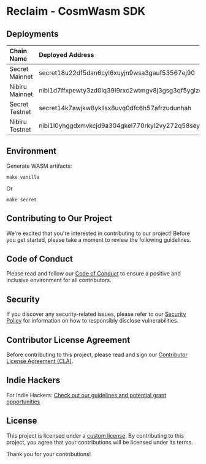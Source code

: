 # Reclaim - CosmWasm SDK

## Deployments

| Chain Name | Deployed Address | Explorer Link |
|:-----------|:-----------------|:--------------|
| Secret Mainnet | secret18u22df5dan6cyl6xuyjn9wsa3gauf53567ej90 | https://ping.pub/secret/account/secret18u22df5dan6cyl6xuyjn9wsa3gauf53567ej90|
| Nibiru Mainnet | nibi1d7ffxpewty3zd0lq39l9rxc2wtmgv8j3gsg3qf5yglzewqp84mkqlttmme | https://explorer.nibiru.fi/cataclysm-1/account/nibi1d7ffxpewty3zd0lq39l9rxc2wtmgv8j3gsg3qf5yglzewqp84mkqlttmme|
| Secret Testnet | secret14k7awjkw8ykllsx8uvq0dfc6h57afrzudunhah | https://testnet.ping.pub/secret/account/secret14k7awjkw8ykllsx8uvq0dfc6h57afrzudunhah|
| Nibiru Testnet | nibi1l0yhggdxmvkcjd9a304gkel770rkyl2vy272q58seyp5sys7486spversq | https://explorer.nibiru.fi/nibiru-testnet-1/account/nibi1l0yhggdxmvkcjd9a304gkel770rkyl2vy272q58seyp5sys7486spversq|

## Environment

Generate WASM artifacts:

```
make vanilla 
```

Or 

```
make secret
```

## Contributing to Our Project

We're excited that you're interested in contributing to our project! Before you get started, please take a moment to review the following guidelines.

## Code of Conduct

Please read and follow our [Code of Conduct](https://github.com/reclaimprotocol/.github/blob/main/Code-of-Conduct.md) to ensure a positive and inclusive environment for all contributors.

## Security

If you discover any security-related issues, please refer to our [Security Policy](https://github.com/reclaimprotocol/.github/blob/main/SECURITY.md) for information on how to responsibly disclose vulnerabilities.

## Contributor License Agreement

Before contributing to this project, please read and sign our [Contributor License Agreement (CLA)](https://github.com/reclaimprotocol/.github/blob/main/CLA.md).

## Indie Hackers

For Indie Hackers: [Check out our guidelines and potential grant opportunities](https://github.com/reclaimprotocol/.github/blob/main/Indie-Hackers.md)

## License

This project is licensed under a [custom license](https://github.com/reclaimprotocol/.github/blob/main/LICENSE). By contributing to this project, you agree that your contributions will be licensed under its terms.

Thank you for your contributions!
